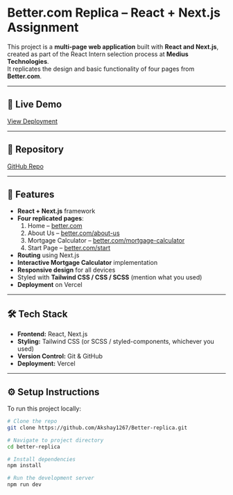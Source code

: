 # Better.com Replica – React + Next.js Assignment

This project is a **multi-page web application** built with **React and Next.js**, created as part of the React Intern selection process at **Medius Technologies**.  
It replicates the design and basic functionality of four pages from **Better.com**.

---

## 🚀 Live Demo
[View Deployment](https://better-replica-mm3r.vercel.app/)


---

## 📂 Repository
[GitHub Repo](https://github.com/Akshay1267/Better-replica)

---

## 📌 Features
- **React + Next.js** framework
- **Four replicated pages**:
  1. Home – [better.com](https://better.com)
  2. About Us – [better.com/about-us](https://better.com/about-us/)
  3. Mortgage Calculator – [better.com/mortgage-calculator](https://better.com/mortgage-calculator?taxes=265&zip=421005)
  4. Start Page – [better.com/start](https://better.com/start)
- **Routing** using Next.js
- **Interactive Mortgage Calculator** implementation
- **Responsive design** for all devices
- Styled with **Tailwind CSS / CSS / SCSS** (mention what you used)
- **Deployment** on Vercel

---

## 🛠️ Tech Stack
- **Frontend:** React, Next.js  
- **Styling:** Tailwind CSS (or SCSS / styled-components, whichever you used)  
- **Version Control:** Git & GitHub  
- **Deployment:** Vercel  

---

## ⚙️ Setup Instructions

To run this project locally:

```bash
# Clone the repo
git clone https://github.com/Akshay1267/Better-replica.git

# Navigate to project directory
cd better-replica

# Install dependencies
npm install

# Run the development server
npm run dev

